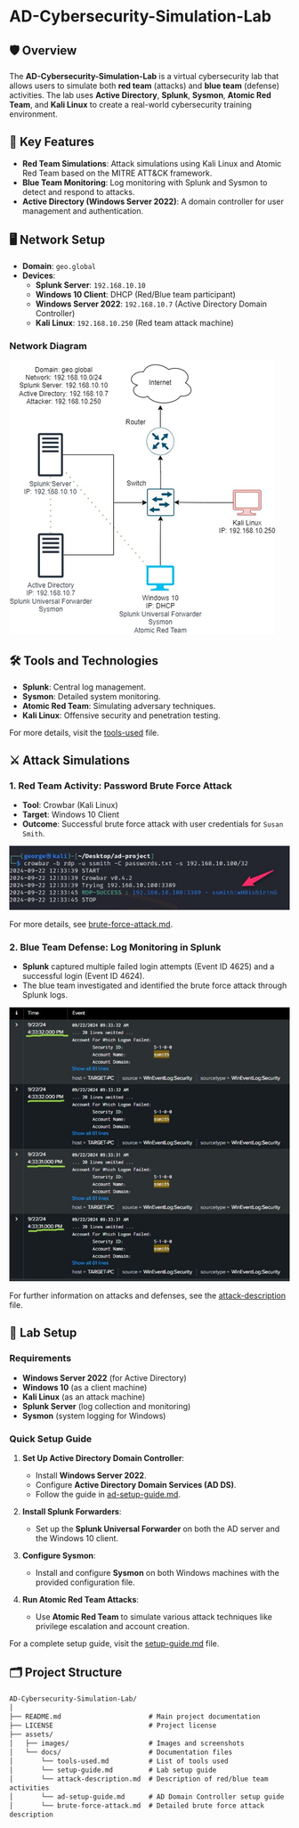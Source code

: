 # AD-Cybersecurity-Simulation-Lab

## 🛡️ Overview

The **AD-Cybersecurity-Simulation-Lab** is a virtual cybersecurity lab that allows users to simulate both **red team** (attacks) and **blue team** (defense) activities. The lab uses **Active Directory**, **Splunk**, **Sysmon**, **Atomic Red Team**, and **Kali Linux** to create a real-world cybersecurity training environment.

## 🔑 Key Features
- **Red Team Simulations**: Attack simulations using Kali Linux and Atomic Red Team based on the MITRE ATT&CK framework.
- **Blue Team Monitoring**: Log monitoring with Splunk and Sysmon to detect and respond to attacks.
- **Active Directory (Windows Server 2022)**: A domain controller for user management and authentication.

## 🖥️ Network Setup
- **Domain**: `geo.global`
- **Devices**:
  - **Splunk Server**: `192.168.10.10`
  - **Windows 10 Client**: DHCP (Red/Blue team participant)
  - **Windows Server 2022**: `192.168.10.7` (Active Directory Domain Controller)
  - **Kali Linux**: `192.168.10.250` (Red team attack machine)

### Network Diagram
![Network Diagram](./assets/images/network_diagram.jpg)

## 🛠️ Tools and Technologies
- **Splunk**: Central log management.
- **Sysmon**: Detailed system monitoring.
- **Atomic Red Team**: Simulating adversary techniques.
- **Kali Linux**: Offensive security and penetration testing.

For more details, visit the [tools-used](./assets/docs/tools-used.md) file.

## ⚔️ Attack Simulations

### 1. Red Team Activity: Password Brute Force Attack
- **Tool**: Crowbar (Kali Linux)
- **Target**: Windows 10 Client
- **Outcome**: Successful brute force attack with user credentials for `Susan Smith`.

![Brute Force Log](./assets/images/kali_crowbar.png)

For more details, see [brute-force-attack.md](./assets/docs/brute-force-attack.md).

### 2. Blue Team Defense: Log Monitoring in Splunk
- **Splunk** captured multiple failed login attempts (Event ID 4625) and a successful login (Event ID 4624).
- The blue team investigated and identified the brute force attack through Splunk logs.

![Splunk Log Analysis](./assets/images/splunk_bruteforce.png)

For further information on attacks and defenses, see the [attack-description](./assets/docs/attack-description.md) file.

## 🚀 Lab Setup

### Requirements
- **Windows Server 2022** (for Active Directory)
- **Windows 10** (as a client machine)
- **Kali Linux** (as an attack machine)
- **Splunk Server** (log collection and monitoring)
- **Sysmon** (system logging for Windows)

### Quick Setup Guide
1. **Set Up Active Directory Domain Controller**:
   - Install **Windows Server 2022**.
   - Configure **Active Directory Domain Services (AD DS)**.
   - Follow the guide in [ad-setup-guide.md](./assets/docs/ad-setup-guide.md).
   
2. **Install Splunk Forwarders**:
   - Set up the **Splunk Universal Forwarder** on both the AD server and the Windows 10 client.

3. **Configure Sysmon**:
   - Install and configure **Sysmon** on both Windows machines with the provided configuration file.

4. **Run Atomic Red Team Attacks**:
   - Use **Atomic Red Team** to simulate various attack techniques like privilege escalation and account creation.

For a complete setup guide, visit the [setup-guide.md](./assets/docs/setup-guide.md) file.

## 🗂️ Project Structure

```plaintext
AD-Cybersecurity-Simulation-Lab/
│
├── README.md                      # Main project documentation
├── LICENSE                        # Project license
├── assets/
│   ├── images/                    # Images and screenshots
│   └── docs/                      # Documentation files
│       └── tools-used.md          # List of tools used
│       └── setup-guide.md         # Lab setup guide
│       └── attack-description.md  # Description of red/blue team activities
│       └── ad-setup-guide.md      # AD Domain Controller setup guide
│       └── brute-force-attack.md  # Detailed brute force attack description
